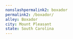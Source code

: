 ```yaml
---
﻿nonslashpermalink2: boxador
permalink2: /boxador/
alley: Boxador
city: Mount Pleasant
state: South Carolina
---
```

